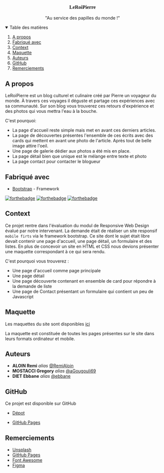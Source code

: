 
<p align="center">
  <h3 style="font-family: 'Shadows Into Light', cursive;" align="center">LeRoiPierre</h3>

  <p align="center">
    "Au service des papilles du monde !"
</p>


<details open="open">
  <summary>Table des matières</summary>
  <ol>
    <li><a href="#about-the-project">A propos</a></li>
    <li><a href="#made">Fabriqué avec</a></li>
    <li><a href="#getting-started">Context</a></li>
    <li><a href="#maquette">Maquette</a></li>
    <li><a href="#authors">Auteurs</a></li>
    <li><a href="#link">GitHub</a></li>
    <li><a href="#link">Remerciements</a></li>
  </ol>
</details>



## A propos 


LeRoiPierre est un blog culturel et culinaire créé par Pierre un voyageur du monde. À travers ces voyages il déguste et partage ces expériences avec sa communauté. Sur son blog vous trouverez ces retours d'expérience et des photos qui vous mettra l'eau à la bouche.

C'est pourquoi:
* La page d'accueil reste simple mais met en avant ces derniers articles.
* La page de découvertes présentes l'ensemble de ces écrits avec des cards qui mettent en avant une photo de l'article. Après tout de belle image attire l'oeil.
* Une page de galerie dédier aux photos a été mis en place.
* La page détail bien que unique est le mélange entre texte et photo
* La page contact pour contacter le blogueur


## Fabriqué avec

* [Bootstrap](https://getbootstrap.com) - Framework

[![forthebadge](https://forthebadge.com/images/badges/uses-html.svg)](http://forthebadge.com)  [![forthebadge](https://forthebadge.com/images/badges/uses-css.svg)](http://forthebadge.com)  [![forthebadge](https://forthebadge.com/images/badges/uses-js.svg)](http://forthebadge.com) 


## Context

Ce projet rentre dans l'évaluation du modul de Responsive Web Design évalué par notre intervenant. La demande était de réaliser un site responsif `mobile firts` via le framework bootstrap. Ce site dont le sujet était libre devait contenir une page d'accueil, une page détail, un formulaire et des listes. En plus de concevoir un site en HTML et CSS nous devions présenter une maquette correspondant à ce qui sera rendu.

C'est pourquoi vous trouverez :
* Une page d'accueil comme page principale
* Une page détail
* Une page découverte contenant en ensemble de card pour répondre à la demande de liste
* Une page de Contact présentant un formulaire qui contient un peu de Javascript


## Maquette

Les maquettes du site sont disponibles [ici](https://www.figma.com/file/yNU6E18W5NI6YOwxs6Hq04/LeRoiPierre?node-id=0%3A1)

La maquette est constituée de toutes les pages présentes sur le site dans leurs formats ordinateur et mobile. 


## Auteurs

* **ALOIN Remi** _alias_ [@RemiAloin](https://github.com/RemiAloin)
* **MOSTACCI Gregory** _alias_ [@aGougouli69](https://github.com/Gougouli69)
* **DIET Ebbane** _alias_ [@ebbane](https://github.com/ebbane)


## GitHub

Ce projet est disponible sur GitHub

* [Dépot](https://github.com/Gougouli69/YNOVB2_RWD_TP2)

* [GitHub Pages](https://gougouli69.github.io/YNOVB2_RWD_TP2/index.html)


## Remerciements

* [Unsplash](https://unsplash.com/)
* [GitHub Pages](https://pages.github.com)
* [Font Awesome](https://fontawesome.com)
* [Figma](https://www.figma.com)


